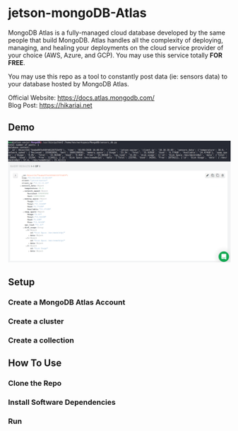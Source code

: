# jetson-mongoDB-Atlas

MongoDB Atlas is a fully-managed cloud database developed by the same people that build MongoDB. Atlas handles all the complexity of deploying, managing, and healing your deployments on the cloud service provider of your choice (AWS, Azure, and GCP). You may use this service totally **FOR FREE**.

You may use this repo as a tool to constantly post data (ie: sensors data) to your database hosted by MongoDB Atlas. 

Official Website: https://docs.atlas.mongodb.com/ \
Blog Post: https://hikariai.net

## Demo

![](./demo_screenshots/001.png)
![](./demo_screenshots/002.png)

## Setup 

### Create a MongoDB Atlas Account

### Create a cluster

### Create a collection

## How To Use

### Clone the Repo

### Install Software Dependencies

### Run

